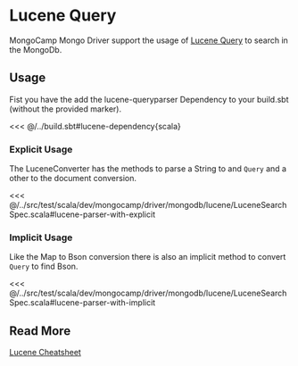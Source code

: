 # Lucene Query

MongoCamp Mongo Driver support the usage of [Lucene Query](https://lucene.apache.org/) to search in the MongoDb.

## Usage
Fist you have the add the lucene-queryparser Dependency to your build.sbt (without the provided marker).

<<< @/../build.sbt#lucene-dependency{scala}

### Explicit Usage
The LuceneConverter has the methods to parse a String to and `Query` and a other to the document conversion.

<<< @/../src/test/scala/dev/mongocamp/driver/mongodb/lucene/LuceneSearchSpec.scala#lucene-parser-with-explicit

### Implicit Usage
Like the Map to Bson conversion there is also an implicit method to convert `Query` to find Bson. 

<<< @/../src/test/scala/dev/mongocamp/driver/mongodb/lucene/LuceneSearchSpec.scala#lucene-parser-with-implicit

## Read More
[Lucene Cheatsheet](https://www.lucenetutorial.com/lucene-query-syntax.html)